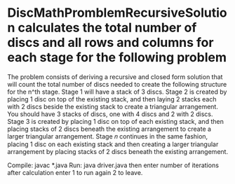 # DiscMathPromblemRecursiveSolution calculates the total number of discs and all rows and columns for each stage for the following problem
 The problem consists of deriving a recursive and closed form solution that will count the total number of discs needed to create the following structure for the n^th stage. 
 Stage 1 will have a stack of 3 discs. Stage 2 is created by placing 1 disc on top of the existing stack, and then laying 2 stacks each with 2 discs beside the existing stack to create a triangular arrangement. You should have 3 stacks of discs, one with 4 discs and 2 with 2 discs. Stage 3 is created by placing 1 disc on top of each existing stack, and then placing stacks of 2 discs beneath the existing arrangement to create a larger triangular arrangement. Stage 𝑛 continues in the same fashion, placing 1 disc on each existing stack and then creating a larger triangular arrangement by placing stacks of 2 discs beneath the existing arrangement.



Compile: javac *.java
Run: java driver.java
     then enter number of iterations
     after calculation enter 1 to run again 2 to leave.

